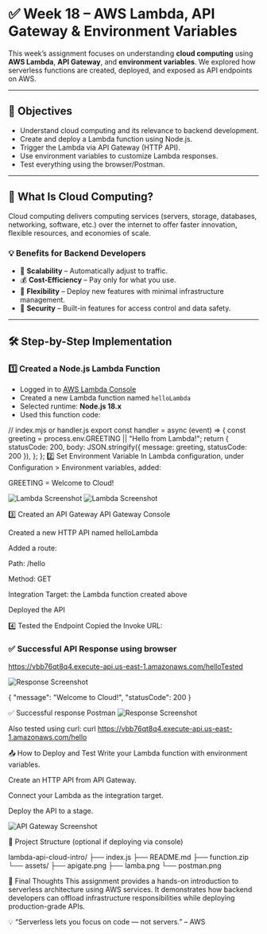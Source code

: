 # ✅ Week 18 – AWS Lambda, API Gateway & Environment Variables

This week’s assignment focuses on understanding **cloud computing** using **AWS Lambda**, **API Gateway**, and **environment variables**. We explored how serverless functions are created, deployed, and exposed as API endpoints on AWS.

---

## 🎯 Objectives

- Understand cloud computing and its relevance to backend development.
- Create and deploy a Lambda function using Node.js.
- Trigger the Lambda via API Gateway (HTTP API).
- Use environment variables to customize Lambda responses.
- Test everything using the browser/Postman.

---

## 📌 What Is Cloud Computing?

Cloud computing delivers computing services (servers, storage, databases, networking, software, etc.) over the internet to offer faster innovation, flexible resources, and economies of scale.

### 💡 Benefits for Backend Developers

- 🚀 **Scalability** – Automatically adjust to traffic.
- 💰 **Cost-Efficiency** – Pay only for what you use.
- 🧰 **Flexibility** – Deploy new features with minimal infrastructure management.
- 🔐 **Security** – Built-in features for access control and data safety.

---

## 🛠️ Step-by-Step Implementation

### 1️⃣ **Created a Node.js Lambda Function**

- Logged in to [AWS Lambda Console](https://console.aws.amazon.com/lambda/)
- Created a new Lambda function named `helloLambda`
- Selected runtime: **Node.js 18.x**
- Used this function code:


// index.mjs or handler.js
export const handler = async (event) => {
    const greeting = process.env.GREETING || "Hello from Lambda!";
    return {
        statusCode: 200,
        body: JSON.stringify({
            message: greeting,
            statusCode: 200
        }),
    };
};
2️⃣ Set Environment Variable
In Lambda configuration, under Configuration > Environment variables, added:

GREETING = Welcome to Cloud!


![Lambda Screenshot](.week18/assets/lambaa.png)
![Lambda Screenshot](.week18/assets/lamba.png)

3️⃣ Created an API Gateway
API Gateway Console

Created a new HTTP API named helloLambda

Added a route:

Path: /hello

Method: GET

Integration Target: the Lambda function created above

Deployed the API 

4️⃣ Tested the Endpoint
Copied the Invoke URL:
### ✅ Successful API Response using browser

https://vbb76qt8q4.execute-api.us-east-1.amazonaws.com/helloTested 

![Response Screenshot](.M4ACE-PROJECT/week18/assets/webtest.png)

{
  "message": "Welcome to Cloud!",
  "statusCode": 200
}

✅ Successful response Postman
![Response Screenshot](.week18/assets/postman.png)


Also tested using curl:
curl https://vbb76qt8q4.execute-api.us-east-1.amazonaws.com/hello



📤 How to Deploy and Test
Write your Lambda function with environment variables.

Create an HTTP API from API Gateway.

Connect your Lambda as the integration target.

Deploy the API to a stage.

![API Gateway Screenshot](.week18/assets/apigate.png)



📂 Project Structure (optional if deploying via console)

lambda-api-cloud-intro/
├── index.js
├── README.md
├── function.zip
└── assets/
    ├── apigate.png
    ├── lamba.png
    └── postman.png

🚀 Final Thoughts
This assignment provides a hands-on introduction to serverless architecture using AWS services. It demonstrates how backend developers can offload infrastructure responsibilities while deploying production-grade APIs.

💡 “Serverless lets you focus on code — not servers.” – AWS